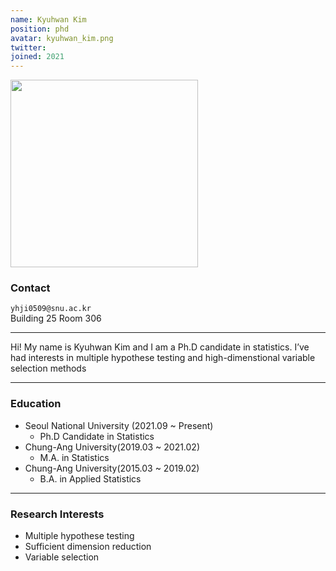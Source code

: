 ```yaml
---
name: Kyuhwan Kim
position: phd
avatar: kyuhwan_kim.png
twitter:
joined: 2021 
---
```


<img width="300" src="{{site.baseurl}}/images/people/{{page.avatar}}" data-action="zoom">

### Contact

<i class="fa fa-envelope-o"></i>  `yhji0509@snu.ac.kr`<br>
<i class="fa fa-building"></i> Building 25 Room 306 <br>

<hr>

Hi! My name is Kyuhwan Kim and I am a Ph.D candidate in statistics. I’ve had interests in multiple hypothese testing and high-dimenstional variable selection methods

<hr>

### Education

* Seoul National University (2021.09 ~ Present)
    - Ph.D Candidate in Statistics
* Chung-Ang University(2019.03 ~ 2021.02)
    - M.A. in  Statistics
* Chung-Ang University(2015.03 ~ 2019.02)
    - B.A. in Applied Statistics

<hr>

### Research Interests

* Multiple hypothese testing
* Sufficient dimension reduction
* Variable selection


